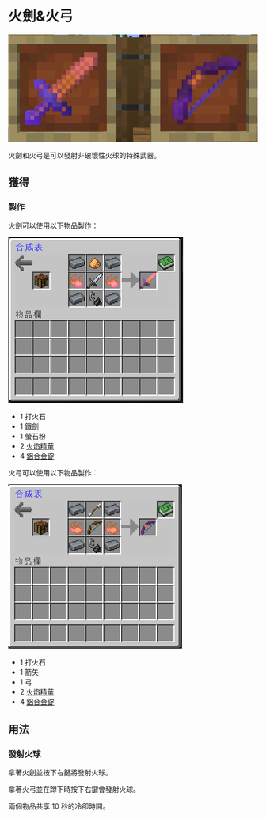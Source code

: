 # 火劍&火弓

![](<../.gitbook/assets/image (75).png>)

火劍和火弓是可以發射非破壞性火球的特殊武器。

## 獲得

### 製作

火劍可以使用以下物品製作：

![](<../.gitbook/assets/image (76).png>)

* 1 打火石
* 1  鐵劍
* 1  螢石粉
* 2 [火焰精華](fire-essence.md)
* 4 [鋁合金錠](aluminium-alloy-ingot.md)

火弓可以使用以下物品製作：

![](<../.gitbook/assets/image (77).png>)

* 1 打火石
* 1 箭矢
* 1 弓
* 2 [火焰精華](fire-essence.md)
* 4 [鋁合金錠](aluminium-alloy-ingot.md)

## 用法

### 發射火球

拿著火劍並按下右鍵將發射火球。

拿著火弓並在蹲下時按下右鍵會發射火球。

兩個物品共享 10 秒的冷卻時間。
